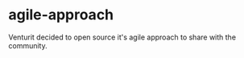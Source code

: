 agile-approach
==============

Venturit decided to open source it's agile approach to share with the community. 
